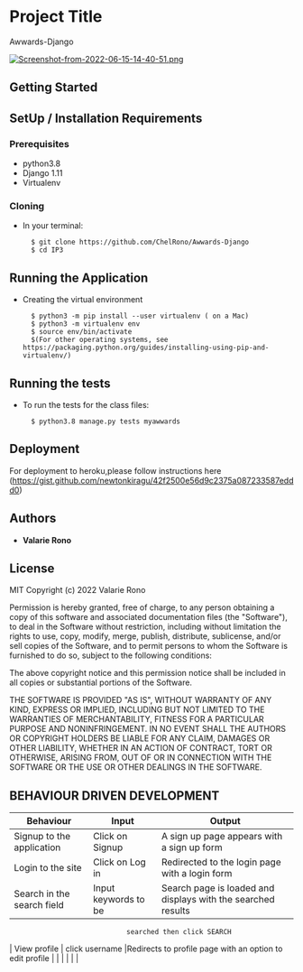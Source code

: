 # Project Title
Awwards-Django

[![Screenshot-from-2022-06-15-14-40-51.png](https://i.postimg.cc/nh3qstZy/Screenshot-from-2022-06-15-14-40-51.png)](https://postimg.cc/Bj1jykjp)






## Getting Started

## SetUp / Installation Requirements

### Prerequisites

* python3.8
* Django 1.11
* Virtualenv


### Cloning

* In your terminal:
        
        $ git clone https://github.com/ChelRono/Awwards-Django
        $ cd IP3


## Running the Application
* Creating the virtual environment

        $ python3 -m pip install --user virtualenv ( on a Mac)
        $ python3 -m virtualenv env
        $ source env/bin/activate
        $(For other operating systems, see https://packaging.python.org/guides/installing-using-pip-and-virtualenv/)


## Running the tests

* To run the tests for the class files:

        $ python3.8 manage.py tests myawwards


## Deployment

For deployment to heroku,please follow instructions here (https://gist.github.com/newtonkiragu/42f2500e56d9c2375a087233587eddd0)


## Authors

* **Valarie Rono** 


## License

MIT Copyright (c) 2022 Valarie Rono

Permission is hereby granted, free of charge, to any person obtaining a copy of this software and associated documentation files (the "Software"), to deal in the Software without restriction, including without limitation the rights to use, copy, modify, merge, publish, distribute, sublicense, and/or sell copies of the Software, and to permit persons to whom the Software is furnished to do so, subject to the following conditions:

The above copyright notice and this permission notice shall be included in all copies or substantial portions of the Software.

THE SOFTWARE IS PROVIDED "AS IS", WITHOUT WARRANTY OF ANY KIND, EXPRESS OR IMPLIED, INCLUDING BUT NOT LIMITED TO THE WARRANTIES OF MERCHANTABILITY, FITNESS FOR A PARTICULAR PURPOSE AND NONINFRINGEMENT. IN NO EVENT SHALL THE AUTHORS OR COPYRIGHT HOLDERS BE LIABLE FOR ANY CLAIM, DAMAGES OR OTHER LIABILITY, WHETHER IN AN ACTION OF CONTRACT, TORT OR OTHERWISE, ARISING FROM, OUT OF OR IN CONNECTION WITH THE SOFTWARE OR THE USE OR OTHER DEALINGS IN THE SOFTWARE.

## BEHAVIOUR DRIVEN DEVELOPMENT
| Behaviour                    | Input                     | Output     |
| ---------------              | -------------             | -------- |
| Signup to the application    | Click on Signup           | A sign up page appears with a sign up form  |
| Login to the site            | Click on Log in           | Redirected to the login page with a login form  |
| Search in the search field   | Input keywords to be      |Search page is loaded and displays with the searched results|
                                 searched then click SEARCH 
| View profile                 | click username            |Redirects to profile page with an option to edit profile
|                              |                  |
|                              |                  |